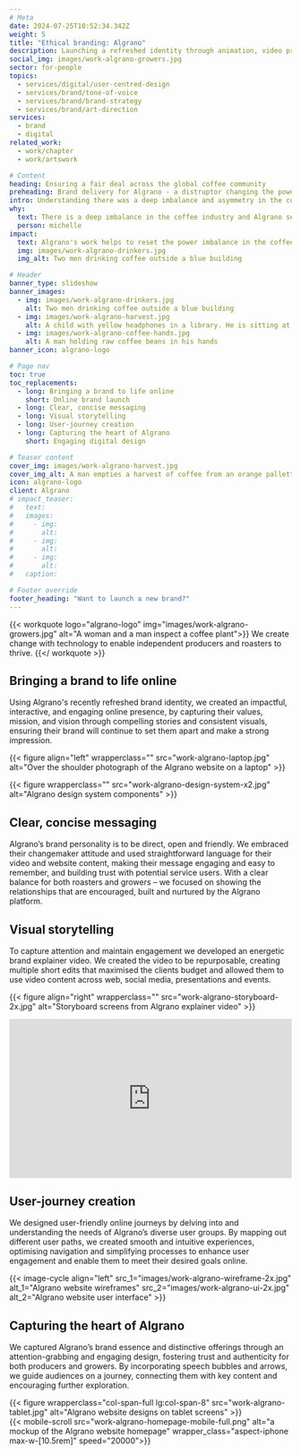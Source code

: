 ```yaml
---
# Meta
date: 2024-07-25T10:52:34.342Z
weight: 5
title: "Ethical branding: Algrano"
description: Launching a refreshed identity through animation, video production and tone of voice
social_img: images/work-algrano-growers.jpg
sector: for-people
topics:
  - services/digital/user-centred-design
  - services/brand/tone-of-voice
  - services/brand/brand-strategy
  - services/brand/art-direction
services:
  - brand
  - digital
related_work:
  - work/chapter
  - work/artswork

# Content
heading: Ensuring a fair deal across the global coffee community
preheading: Brand delivery for Algrano - a distruptor changing the power dynamics in the coffee industry.
intro: Understanding there was a deep imbalance and asymmetry in the coffee industry, Algrano’s founders sought to disrupt the monopolised industry structure by using online tools, trusted partnerships, price transparency, and shipping management to put roasters in direct touch with the producers growing coffee at source. 
why:
  text: There is a deep imbalance in the coffee industry and Algrano seeks to disrupt that. Putting roasters in direct contact with the producers growing coffee at source and ensuring fair and equitable business for everyone.
  person: michelle
impact:
  text: Algrano's work helps to reset the power imbalance in the coffee industry, connecting producers directly to roasters. Our work has helped them to better tell their story and encourage more independents to join their movement.
  img: images/work-algrano-drinkers.jpg
  img_alt: Two men drinking coffee outside a blue building

# Header
banner_type: slideshow
banner_images: 
  - img: images/work-algrano-drinkers.jpg
    alt: Two men drinking coffee outside a blue building
  - img: images/work-algrano-harvest.jpg
    alt: A child with yellow headphones in a library. He is sitting at an open laptop and smiling
  - img: images/work-algrano-coffee-hands.jpg
    alt: A man holding raw coffee beans in his hands
banner_icon: algrano-logo

# Page nav
toc: true
toc_replacements:
  - long: Bringing a brand to life online
    short: Online brand launch
  - long: Clear, concise messaging
  - long: Visual storytelling
  - long: User-journey creation
  - long: Capturing the heart of Algrano
    short: Engaging digital design

# Teaser content
cover_img: images/work-algrano-harvest.jpg
cover_img_alt: A man empties a harvest of coffee from an orange pallette box into a machine
icon: algrano-logo
client: Algrano
# impact_teaser:
#   text: 
#   images:
#     - img: 
#       alt: 
#     - img: 
#       alt: 
#     - img: 
#       alt: 
#   caption: 

# Footer override
footer_heading: "Want to launch a new brand?"
---
```


{{< workquote logo="algrano-logo" img="images/work-algrano-growers.jpg" alt="A woman and a man inspect a coffee plant">}}
We create change with technology to enable independent producers and roasters to thrive.
{{</ workquote >}}


<!-- Text left -->
<div class="w-full grid grid-cols-12 gap-x-2.5 gap-y-6 lg:gap-6 xl:gap-8">
  <div class="prose col-span-full lg:col-span-8">

  ## Bringing a brand to life online

  Using Algrano's recently refreshed brand identity, we created an impactful, interactive, and engaging online presence, by capturing their values, mission, and vision through compelling stories and consistent visuals, ensuring their brand will continue to set them apart and make a strong impression.

  </div>
</div>

{{< figure align="left" wrapperclass="" src="work-algrano-laptop.jpg" alt="Over the shoulder photograph of the Algrano website on a laptop" >}}

{{< figure wrapperclass="" src="work-algrano-design-system-x2.jpg" alt="Algrano design system components" >}}



<!-- Text right -->
<div class="w-full grid grid-cols-12 gap-x-2.5 gap-y-6 lg:gap-6 xl:gap-8">
  <div class="prose col-span-full lg:col-span-8 lg:col-start-5">

  ## Clear, concise messaging

  Algrano’s brand personality is to be direct, open and friendly. We embraced their changemaker attitude and used straightforward language for their video and website content, making their message engaging and easy to remember, and building trust with potential service users. With a clear balance for both roasters and growers – we focused on showing the relationships that are encouraged, built and nurtured by the Algrano platform. 

  ## Visual storytelling

  To capture attention and maintain engagement we developed an energetic brand explainer video. We created the video to be repurposable, creating multiple short edits that maximised the clients budget and allowed them to use video content across web, social media, presentations and events.

  </div>
</div>

{{< figure align="right" wrapperclass="" src="work-algrano-storyboard-2x.jpg" alt="Storyboard screens from Algrano explainer video" >}}

<div style="padding:56.25% 0 0 0;position:relative;"><iframe src="https://player.vimeo.com/video/961065909?h=9721d21e6f&title=0&byline=0&portrait=0" style="position:absolute;top:0;left:0;width:100%;height:100%;" frameborder="0" allow="autoplay; fullscreen; picture-in-picture" allowfullscreen></iframe></div><script src="https://player.vimeo.com/api/player.js"></script>


<!-- Text left -->
<div class="w-full grid grid-cols-12 gap-x-2.5 gap-y-6 lg:gap-6 xl:gap-8">
  <div class="prose col-span-full lg:col-span-8">

  ## User-journey creation

  We designed user-friendly online journeys by delving into and understanding the needs of Algrano’s diverse user groups. By mapping out different user paths, we created smooth and intuitive experiences, optimising navigation and simplifying processes to enhance user engagement and enable them to meet their desired goals online.
  </div>
</div>

{{< image-cycle
  align="left"
  src_1="images/work-algrano-wireframe-2x.jpg"
  alt_1="Algrano website wireframes"
  src_2="images/work-algrano-ui-2x.jpg"
  alt_2="Algrano website user interface" >}}

<!-- Text right -->
<div class="w-full grid grid-cols-12 gap-x-2.5 gap-y-6 lg:gap-6 xl:gap-8">
  <div class="prose col-span-full lg:col-span-8 lg:col-start-5">

  ## Capturing the heart of Algrano

  We captured Algrano’s brand essence and distinctive offerings through an attention-grabbing and engaging design, fostering trust and authenticity for both producers and growers. By incorporating speech bubbles and arrows, we guide audiences on a journey, connecting them with key content and encouraging further exploration.

  </div>
</div>

<div class="w-full grid grid-cols-12 gap-x-2.5 gap-y-6 lg:gap-6 xl:gap-8">
  {{< figure wrapperclass="col-span-full lg:col-span-8" src="work-algrano-tablet.jpg" alt="Algrano website designs on tablet screens" >}}
  <div class="col-span-full lg:col-span-4">
  {{< mobile-scroll src="work-algrano-homepage-mobile-full.png" alt="a mockup of the Algrano website homepage" wrapper_class="aspect-iphone max-w-[10.5rem]" speed="20000">}}
  </div>
</div>
